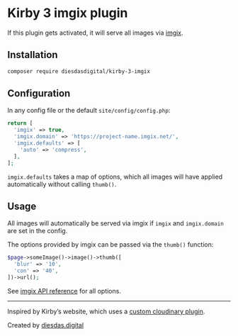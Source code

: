 # Kirby 3 imgix plugin

If this plugin gets activated, it will serve all images via [imgix](https://imgix.com/).

## Installation

```bash
composer require diesdasdigital/kirby-3-imgix
```

## Configuration

In any config file or the default `site/config/config.php`:
```php
return [
  'imgix' => true,
  'imgix.domain' => 'https://project-name.imgix.net/',
  'imgix.defaults' => [
    'auto' => 'compress',
  ],
];
```

`imgix.defaults` takes a map of options, which all images will have applied automatically without calling `thumb()`.

## Usage

All images will automatically be served via imgix if `imgix` and `imgix.domain` are set in the config.

The options provided by imgix can be passed via the `thumb()` function:

```php
$page->someImage()->image()->thumb([
  'blur' => '10',
  'con' => '40',
])->url();
```

See [imgix API reference](https://docs.imgix.com/apis/url) for all options.

---

Inspired by Kirby’s website, which uses a [custom cloudinary plugin](https://github.com/getkirby/getkirby.com/blob/master/site/plugins/cloudinary/index.php).

Created by [diesdas.digital](https://diesdas.digital)
